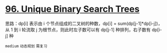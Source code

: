 # [96. Unique Binary Search Trees](https://leetcode.com/problems/unique-binary-search-trees/)

思路：dp[i] 表示由 i 个节点组成的二叉树的种数，dp[i] = sum(dp[j-1]*dp[i-j])，从 1 到 i 轮流取 j 为根节点，则此时左子数可以有 dp[j-1] 种排列，右子数有 dp[i-j] 种

`medium` `动态规划` `需复习`